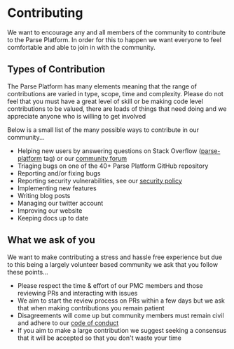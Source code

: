 # Contributing

We want to encourage any and all members of the community to contribute to the Parse Platform. In order for this to happen we want everyone to feel comfortable and able to join in with the community.

## Types of Contribution

The Parse Platform has many elements meaning that the range of contributions are varied in type, scope, time and complexity. Please do not feel that you must have a great level of skill or be making code level contributions to be valued, there are loads of things that need doing and we appreciate anyone who is willing to get involved

Below is a small list of the many possible ways to contribute in our community...
- Helping new users by answering questions on Stack Overflow ([parse-platform][stack-overflow-tag] tag) or our [community forum][community-forum]
- Triaging bugs on one of the 40+ Parse Platform GitHub repository
- Reporting and/or fixing bugs
- Reporting security vulnerabilities, see our [security policy][security-policy]
- Implementing new features
- Writing blog posts
- Managing our twitter account
- Improving our website
- Keeping docs up to date

## What we ask of you

We want to make contributing a stress and hassle free experience but due to this being a largely volunteer based community we ask that you follow these points...
- Please respect the time & effort of our PMC members and those reviewing PRs and interacting with issues
- We aim to start the review process on PRs within a few days but we ask that when making contributions you remain patient
- Disagreements will come up but community members must remain civil and adhere to our [code of conduct][code-of-conduct]
- If you aim to make a large contribution we suggest seeking a consensus that it will be accepted so that you don't waste your time

[community-forum]: https://community.parseplatform.org
[stack-overflow-tag]: https://stackoverflow.com/questions/tagged/parse-platform
[security-policy]: https://github.com/parse-community/.github/blob/master/SECURITY.md
[code-of-conduct]: https://github.com/parse-community/.github/blob/master/CODE_OF_CONDUCT.md

